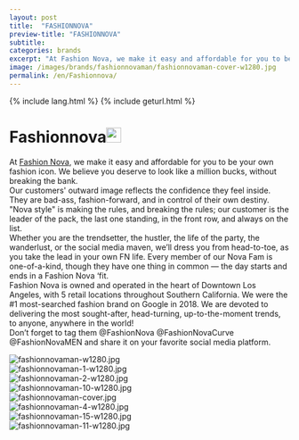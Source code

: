 ```yaml
---
layout: post
title:  "FASHIONNOVA"
preview-title: "FASHIONNOVA"
subtitle:
categories: brands
excerpt: "At Fashion Nova, we make it easy and affordable for you to be your own fashion icon. We believe you deserve to look like a million bucks, without breaking the bank" 
image: /images/brands/fashionnovaman/fashionnovaman-cover-w1280.jpg
permalink: /en/Fashionnova/
---
```

{% include lang.html %}
{% include geturl.html %}
<div class="dark-grey-bg">
    <div class="container">
        <div class="row">
            <div class="col section ft-white ft-300">
                <h1 class="white-color">Fashionnova<img class="space" src="{{ '/assets/images/aquarius.png' | prepend: SourceUrl }}" width="27"></h1>
                <p>At <a class="red ft-400" href="https://instagram.com/fashionnovamen?utm_source=ig_profile_share&igshid=w3x4v564zt02/" target="_blank">Fashion Nova</a>, we make it easy and affordable for you to be your own fashion icon. We believe you deserve to look like a million bucks, without breaking the bank.<br>
                Our customers' outward image reflects the confidence they feel inside. They are bad-ass, fashion-forward, and in control of their own destiny. "Nova style" is making the rules, and breaking the rules; our customer is the leader of the pack, the last one standing, in the front row, and always on the list.<br>
                Whether you are the trendsetter, the hustler, the life of the party, the wanderlust, or the social media maven, we’ll dress you from head-to-toe, as you take the lead in your own FN life. Every member of our Nova Fam is one-of-a-kind, though they have one thing in common — the day starts and ends in a Fashion Nova ‘fit.<br>
                Fashion Nova is owned and operated in the heart of Downtown Los Angeles, with 5 retail locations throughout Southern California. We were the #1 most-searched fashion brand on Google in 2018. We are devoted to delivering the most sought-after, head-turning, up-to-the-moment trends, to anyone, anywhere in the world!<br>
                Don’t forget to tag them  @FashionNova @FashionNovaCurve @FashionNovaMEN and share it on your favorite social media platform.</p>  
            </div>
        </div>
    </div>
    <div class="post-gallery">
        <div class="container">
            <div class="row">
                <div class="col-md-6">
                    <img src="{{ '/images/brands/fashionnovaman/fashionnovaman-w1280.jpg' | prepend: SourceUrl }}" alt="fashionnovaman-w1280.jpg">
                </div>
                <div class="col-md-6">
                    <img src="{{ '/images/brands/fashionnovaman/fashionnovaman-1-w1280.jpg' | prepend: SourceUrl }}" alt="fashionnovaman-1-w1280.jpg">
                </div>
            </div>
            <div class="row">
                <div class="col-md-6">
                    <img src="{{ '/images/brands/fashionnovaman/fashionnovaman-2-w1280.jpg' | prepend: SourceUrl }}" alt="fashionnovaman-2-w1280.jpg">
                </div>
                <div class="col-md-6">
                    <img src="{{ '/images/brands/fashionnovaman/fashionnovaman-10-w1280.jpg' | prepend: SourceUrl }}" alt="fashionnovaman-10-w1280.jpg">
                </div>
            </div>
            <div class="row">
                <div class="col">
                    <img src="{{ '/images/brands/fashionnovaman/fashionnovaman-cover.jpg' | prepend: SourceUrl }}" alt="fashionnovaman-cover.jpg">
                </div>
            </div>
            <div class="row">
                <div class="col-md-6">
                    <img src="{{ '/images/brands/fashionnovaman/fashionnovaman-4-w1280.jpg' | prepend: SourceUrl }}" alt="fashionnovaman-4-w1280.jpg">
                </div>
                <div class="col-md-6">
                    <img src="{{ '/images/brands/fashionnovaman/fashionnovaman-15-w1280.jpg' | prepend: SourceUrl }}" alt="fashionnovaman-15-w1280.jpg">
                </div>
            </div>
            <div class="row">
                <div class="col">
                    <img src="{{ '/images/brands/fashionnovaman/fashionnovaman-11-w1280.jpg' | prepend: SourceUrl }}" alt="fashionnovaman-11-w1280.jpg">
                </div>
            </div>
        </div>
    </div>
</div>